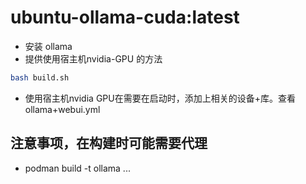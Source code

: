 # ubuntu-ollama-cuda:latest 

- 安装 ollama
- 提供使用宿主机nvidia-GPU 的方法

```bash
bash build.sh
```

- 使用宿主机nvidia GPU在需要在启动时，添加上相关的设备+库。查看ollama+webui.yml

## 注意事项，在构建时可能需要代理

- podman build -t ollama  ...

